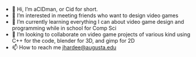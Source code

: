 - 👋 Hi, I’m aCIDman, or Cid for short.
- 👀 I’m interested in meeting friends who want to design video games
- 🌱 I’m currently learning everything I can about video game design and programming while in school for Comp Sci
- 💞️ I’m looking to collaborate on video game projects of various kind using C++ for the code, blender for 3D, and gimp for 2D
- 📫 How to reach me jhardee@augusta.edu

<!---
JLHardee1986/JLHardee1986 is a ✨ special ✨ repository because its `README.md` (this file) appears on your GitHub profile.
You can click the Preview link to take a look at your changes.
--->
